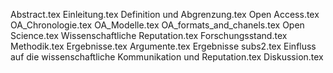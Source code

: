 Abstract.tex
Einleitung.tex
Definition und Abgrenzung.tex
Open Access.tex
OA_Chronologie.tex
OA_Modelle.tex
OA_formats_and_chanels.tex
Open Science.tex
Wissenschaftliche Reputation.tex
Forschungsstand.tex
Methodik.tex
Ergebnisse.tex
Argumente.tex
Ergebnisse subs2.tex
Einfluss  auf die wissenschaftliche Kommunikation und Reputation.tex
Diskussion.tex
